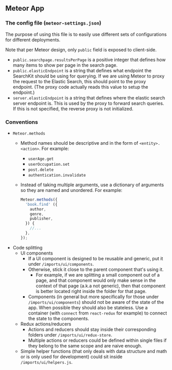 ## Meteor App

### The config file (`meteor-settings.json`)

The purpose of using this file is to easily use different sets of configurations for different deployments.

Note that per Meteor design, only `public` field is exposed to client-side.

- `public.searchpage.resultsPerPage` is a positive integer that defines how many items to show per page in the search page.
- `public.elasticEndpoint` is a string that defines what endpoint the SearchKit should be using for querying.
    If we are using Meteor to proxy the request to the Elastic Search, this should point to the proxy endpoint.
    (The proxy code actually reads this value to setup the endpoint.)
- `server.elasticEndpoint` is a string that defines where the elastic search server endpoint is. This is used by the proxy to forward search queries. If this is not specified, the reverse proxy is not initialized.

### Conventions

- `Meteor.methods`
    - Method names should be descriptive and in the form of `<entity>.<action>`. For example:
        - `userAge.get`
        - `userOccupation.set`
        - `post.delete`
        - `authentication.invalidate`
    - Instead of taking multiple arguments, use a dictionary of arguments so they are named and unordered. For example:

        ```JavaScript
        Meteor.methods({
          'book.find' ({
            author,
            genre,
            publisher,
          }) {
            //...
          },
        });
        ```
- Code splitting
    - UI components
        - If a UI component is designed to be reusable and generic, put it under `/imports/ui/components`.
        - Otherwise, stick it close to the parent component that's using it.
            - For example, if we are splitting a small component out of a page, and that component would only make sense in the context of that page (a.k.a not generic), then that component is better located right inside the folder for that page.
        - Components (in general but more specifically for those under `/imports/ui/components`) should not be aware of the state of the app. When possible they should also be stateless. Use a container (with `connect` from `react-redux` for example) to connect the state to the components.
    - Redux actions/reducers
        - Actions and reducers should stay inside their corresponding folders under `/imports/ui/redux-store`.
        - Multiple actions or reducers could be defined within single files if they belong to the same scope and are naive enough.
    - Simple helper functions (that only deals with data structure and math or is only used for development) could sit inside `/imports/ui/helpers.js`.
